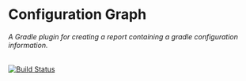 # Configuration Graph
###### A Gradle plugin for creating a report containing a gradle configuration information.
[![Build Status](https://travis-ci.org/tresat/ConfigurationReport.svg?branch=master)](https://travis-ci.org/tresat/ConfigurationReport)
